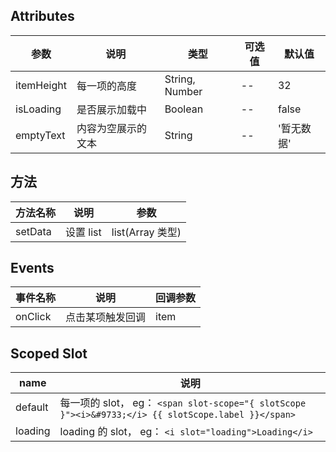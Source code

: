 ## Attributes

| 参数       | 说明               | 类型           | 可选值 | 默认值     |
| ---------- | ------------------ | -------------- | ------ | ---------- |
| itemHeight | 每一项的高度       | String, Number | --     | 32         |
| isLoading  | 是否展示加载中     | Boolean        | --     | false      |
| emptyText  | 内容为空展示的文本 | String         | --     | '暂无数据' |

## 方法

| 方法名称 | 说明      | 参数             |
| -------- | --------- | ---------------- |
| setData  | 设置 list | list(Array 类型) |

## Events

| 事件名称 | 说明             | 回调参数 |
| -------- | ---------------- | -------- |
| onClick  | 点击某项触发回调 | item     |

## Scoped Slot

| name    | 说明                                                                                                |
| ------- | --------------------------------------------------------------------------------------------------- |
| default | 每一项的 slot， eg： `<span slot-scope="{ slotScope }"><i>&#9733;</i> {{ slotScope.label }}</span>` |
| loading | loading 的 slot， eg： `<i slot="loading">Loading</i>`                                              |

